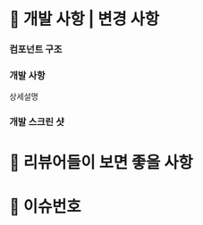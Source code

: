 # 🔨 개발 사항 | 변경 사항
<!-- 무엇을 개발했는지, 변경사항이 있다면 무엇인지 알려주세요! -->

### 컴포넌트 구조 
<!-- 컴포넌트 구조가 복잡해져 코드가 읽기 어렵다고 판단될 경우 컴포넌트 구조 이미지를 첨부해주세요 -->

### 개발 사항
<!-- 커밋 단위로 잘게 나누어서 작성합시다! 개발사항1, 개발사항2... 등등 -->
상세설명

### 개발 스크린 샷
<!-- 리뷰어들이 개발 & 변경 사항을 파악하기 쉽도록 스크린 샷을 첨부해주면 좋아요 -->


# 📝 리뷰어들이 보면 좋을 사항

# 🚨 이슈번호
